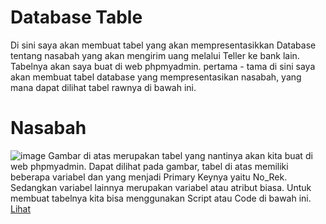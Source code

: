 # Database Table
Di sini saya akan membuat tabel yang akan mempresentasikkan Database tentang nasabah yang akan mengirim uang melalui Teller ke bank lain. Tabelnya akan saya buat di web phpmyadmin.
pertama - tama di sini saya akan membuat tabel database yang mempresentasikan nasabah, yang mana dapat dilihat tabel rawnya di bawah ini.
# Nasabah
![image](https://github.com/Ridhohertaputra/Database-Table/assets/131152285/65bc7af0-2858-42ad-9478-0382b1d071eb)
Gambar di atas merupakan tabel yang nantinya akan kita buat di web phpmyadmin. Dapat dilihat pada gambar, tabel di atas memiliki beberapa variabel dan yang menjadi Primary Keynya yaitu No_Rek. Sedangkan variabel lainnya merupakan variabel atau atribut biasa. Untuk membuat tabelnya kita bisa menggunakan Script atau Code di bawah ini.
[Lihat]() 
